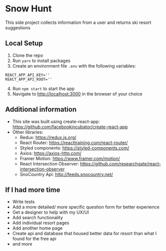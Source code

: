 # Snow Hunt
This side project collects information from a user and returns ski resort suggestions

## Local Setup
1. Clone the repo
2. Run `yarn` to install packages
3. Create an environment file `.env` with the following variables:
```
REACT_APP_API_KEY=''
REACT_APP_API_ROOT=''
```
4. Run `npm start` to start the app
5. Navigate to [http://localhost:3000](http://localhost:3000) in the browser of your choice

## Additional information
- This site was built using create-react-app: https://github.com/facebookincubator/create-react-app
- Other libraries:
  - Redux: https://redux.js.org/
  - React Router: https://reacttraining.com/react-router/
  - Styled components: https://styled-components.com/
  - Axios: https://axios-http.com/
  - Framer Motion: https://www.framer.com/motion/
  - React Intersection Observer: https://github.com/researchgate/react-intersection-observer
  - SnoCountry Api: http://feeds.snocountry.net/

## If I had more time
- Write tests
- Add a more detailed/ more specific question form for better experience
- Get a designer to help with my UX/UI
- Add search functionality
- Add individual resort pages
- Add another home page
- Create api and database that housed better data for resort than what I found for the free api
- and more
